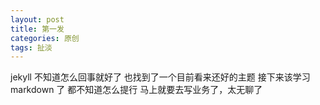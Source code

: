 ```yaml
---
layout: post
title: 第一发
categories: 原创
tags: 扯淡
---
```


jekyll 不知道怎么回事就好了
也找到了一个目前看来还好的主题
接下来该学习 markdown 了
都不知道怎么提行
马上就要去写业务了，太无聊了